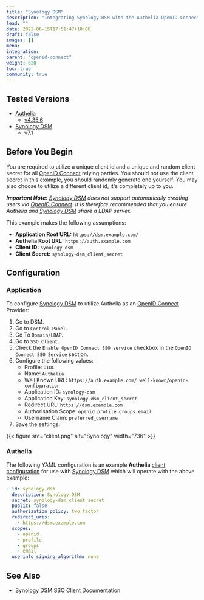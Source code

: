 ```yaml
---
title: "Synology DSM"
description: "Integrating Synology DSM with the Authelia OpenID Connect Provider."
lead: ""
date: 2022-06-15T17:51:47+10:00
draft: false
images: []
menu:
integration:
parent: "openid-connect"
weight: 620
toc: true
community: true
---
```


## Tested Versions

* [Authelia]
  * [v4.35.6](https://github.com/authelia/authelia/releases/tag/v4.35.6)
* [Synology DSM]
  * v7.1

## Before You Begin

You are required to utilize a unique client id and a unique and random client secret for all [OpenID Connect] relying
parties. You should not use the client secret in this example, you should randomly generate one yourself. You may also
choose to utilize a different client id, it's completely up to you.

*__Important Note:__ [Synology DSM] does not support automatically creating users via [OpenID Connect]. It is therefore
recommended that you ensure Authelia and [Synology DSM] share a LDAP server.*

This example makes the following assumptions:

* __Application Root URL:__ `https://dsm.example.com/`
* __Authelia Root URL:__ `https://auth.example.com`
* __Client ID:__ `synology-dsm`
* __Client Secret:__ `synology-dsm_client_secret`

## Configuration

### Application

To configure [Synology DSM] to utilize Authelia as an [OpenID Connect] Provider:

1. Go to DSM.
2. Go to `Control Panel`.
3. Go To `Domain/LDAP`.
4. Go to `SSO Client`.
5. Check the `Enable OpenID Connect SSO service` checkbox in the `OpenID Connect SSO Service` section.
6. Configure the following values:
    * Profile: `OIDC`
    * Name: `Authelia`
    * Well Known URL: `https://auth.example.com/.well-known/openid-configuration`
    * Application ID: `synology-dsm`
    * Application Key: `synology-dsm_client_secret`
    * Redirect URL: `https://dsm.example.com`
    * Authorisation Scope: `openid profile groups email`
    * Username Claim: `preferred_username`
7. Save the settings.

{{< figure src="client.png" alt="Synology" width="736" >}}

### Authelia

The following YAML configuration is an example __Authelia__
[client configuration](../../../configuration/identity-providers/open-id-connect.md#clients) for use with [Synology DSM]
which will operate with the above example:

```yaml
- id: synology-dsm
  description: Synology DSM
  secret: synology-dsm_client_secret
  public: false
  authorization_policy: two_factor
  redirect_uris:
    - https://dsm.example.com
  scopes:
    - openid
    - profile
    - groups
    - email
  userinfo_signing_algorithm: none
```

## See Also

* [Synology DSM SSO Client Documentation](https://kb.synology.com/en-af/DSM/help/DSM/AdminCenter/file_directory_service_sso?version=7)

[Authelia]: https://www.authelia.com
[Synology DSM]: https://www.synology.com/en-global/dsm
[OpenID Connect]: ../../openid-connect/introduction.md
